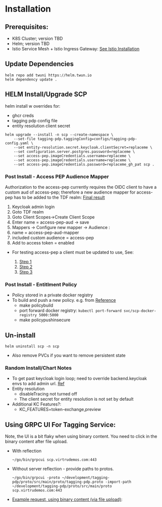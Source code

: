 

# Installation
## Prerequisites:
- K8S Cluster; version TBD
- Helm; version TBD
- Istio Service Mesh + Istio Ingress Gateway: [See Istio Installation](./istio.md)

## Update Dependencies
```shell
helm repo add twuni https://helm.twun.io
helm dependency update .
```

## HELM Install/Upgrade SCP
helm install w overrides for:
- ghcr creds
- tagging pdp config file
- entity resolution client secret
```shell
helm upgrade --install -n scp --create-namespace \
    --set-file tagging-pdp.taggingConfig=configs/tagging-pdp-config.yaml \
    --set entity-resolution.secret.keycloak.clientSecret=replaceme \
    --set configuration.server.postgres.password=replaceme \
    --set access-pep.imageCredentials.username=replaceme \
    --set access-pep.imageCredentials.username=replaceme \
    --set access-pep.imageCredentials.password=replaceme_gh_pat scp .
```

### Post Install - Access PEP Audience Mapper
Authorization to the access-pep currently requires the OIDC client to have a custom aud of access-pep; therefore a new 
audience mapper for access-pep has to be added to the TDF realm: [Final result](./docs/kc_accesspep_aud_mapper.png)
  1. Keycloak admin login
  1. Goto TDF realm
  1. Goto Client Scopes->Create Client Scope
  1. Enter name = access-pep-aud -> save
  1. Mappers -> Configure new mapper -> Audience :
  1. name = access-pep-aud-mapper
  1. included custom audience = access-pep
  1. Add to access token = enabled
- For testing access-pep a client must be updated to use, See:

  1. [Step 1](./docs/access-pep-client_1.png)
  1. [Step 2](./docs/access-pep-client_2.png)
  1. [Step 3](./docs/access-pep-client_3.png)

### Post Install - Entitlment Policy
- Policy stored in a private docker registry
- To build and push a new policy. e.g. from [Reference](https://github.com/virtru-corp/federal-scp-platform/tree/main/entitlement-policy)
  - make policybuild
  - port forward docker registry: `kubectl port-forward svc/scp-docker-registry 5000:5000`
  - make policypushinsecure

## Un-install
```shell
helm uninstall scp -n scp
```
- Also remove PVCs if you want to remove persistent state

### Random Install/Chart Notes
- To get past keycloak login loop; need to override backend.keycloak envs to add admin url. [Ref](https://www.keycloak.org/server/hostname#_example_scenarios)
- Entity resolution
  - disableTracing not turned off
  - The client secret for entity resolution is not set by default
- Additional KC Features?:
  - KC_FEATURES=token-exchange,preview

## Using GRPC UI For Tagging Service:

Note, the UI is a bit flaky when using binary content. You need to click in the binary content after file upload.

- With reflection
  ```shell
  ~/go/bin/grpcui scp.virtrudemos.com:443
  ```
- Without server reflection - provide paths to protos.
  ```
  ~/go/bin/grpcui -proto ~/development/tagging-pdp/proto/src/main/proto/tagging-pdp.proto -import-path ~/development/tagging-pdp/proto/src/main/proto scp.virtrudemos.com:443
  ```
  
- [Example request, using binary content (via file upload)](./docs/grpc_ui_request.png): 